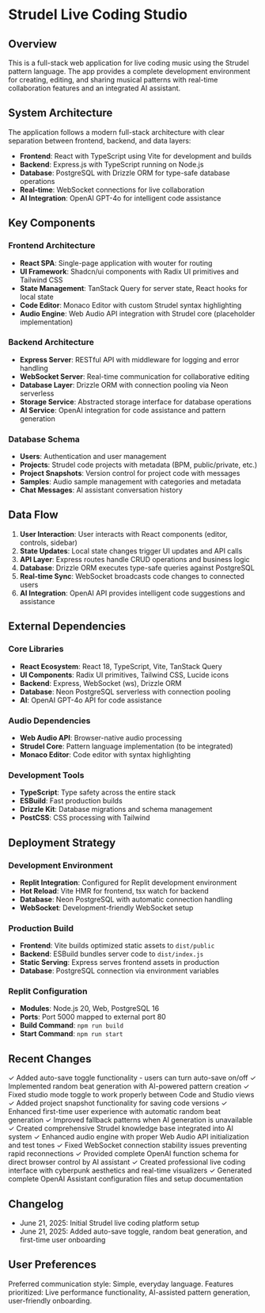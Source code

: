 # Strudel Live Coding Studio

## Overview

This is a full-stack web application for live coding music using the Strudel pattern language. The app provides a complete development environment for creating, editing, and sharing musical patterns with real-time collaboration features and an integrated AI assistant.

## System Architecture

The application follows a modern full-stack architecture with clear separation between frontend, backend, and data layers:

- **Frontend**: React with TypeScript using Vite for development and builds
- **Backend**: Express.js with TypeScript running on Node.js
- **Database**: PostgreSQL with Drizzle ORM for type-safe database operations
- **Real-time**: WebSocket connections for live collaboration
- **AI Integration**: OpenAI GPT-4o for intelligent code assistance

## Key Components

### Frontend Architecture
- **React SPA**: Single-page application with wouter for routing
- **UI Framework**: Shadcn/ui components with Radix UI primitives and Tailwind CSS
- **State Management**: TanStack Query for server state, React hooks for local state
- **Code Editor**: Monaco Editor with custom Strudel syntax highlighting
- **Audio Engine**: Web Audio API integration with Strudel core (placeholder implementation)

### Backend Architecture  
- **Express Server**: RESTful API with middleware for logging and error handling
- **WebSocket Server**: Real-time communication for collaborative editing
- **Database Layer**: Drizzle ORM with connection pooling via Neon serverless
- **Storage Service**: Abstracted storage interface for database operations
- **AI Service**: OpenAI integration for code assistance and pattern generation

### Database Schema
- **Users**: Authentication and user management
- **Projects**: Strudel code projects with metadata (BPM, public/private, etc.)
- **Project Snapshots**: Version control for project code with messages
- **Samples**: Audio sample management with categories and metadata
- **Chat Messages**: AI assistant conversation history

## Data Flow

1. **User Interaction**: User interacts with React components (editor, controls, sidebar)
2. **State Updates**: Local state changes trigger UI updates and API calls
3. **API Layer**: Express routes handle CRUD operations and business logic
4. **Database**: Drizzle ORM executes type-safe queries against PostgreSQL
5. **Real-time Sync**: WebSocket broadcasts code changes to connected users
6. **AI Integration**: OpenAI API provides intelligent code suggestions and assistance

## External Dependencies

### Core Libraries
- **React Ecosystem**: React 18, TypeScript, Vite, TanStack Query
- **UI Components**: Radix UI primitives, Tailwind CSS, Lucide icons
- **Backend**: Express, WebSocket (ws), Drizzle ORM
- **Database**: Neon PostgreSQL serverless with connection pooling
- **AI**: OpenAI GPT-4o API for code assistance

### Audio Dependencies
- **Web Audio API**: Browser-native audio processing
- **Strudel Core**: Pattern language implementation (to be integrated)
- **Monaco Editor**: Code editor with syntax highlighting

### Development Tools
- **TypeScript**: Type safety across the entire stack
- **ESBuild**: Fast production builds
- **Drizzle Kit**: Database migrations and schema management
- **PostCSS**: CSS processing with Tailwind

## Deployment Strategy

### Development Environment
- **Replit Integration**: Configured for Replit development environment
- **Hot Reload**: Vite HMR for frontend, tsx watch for backend
- **Database**: Neon PostgreSQL with automatic connection handling
- **WebSocket**: Development-friendly WebSocket setup

### Production Build
- **Frontend**: Vite builds optimized static assets to `dist/public`
- **Backend**: ESBuild bundles server code to `dist/index.js`
- **Static Serving**: Express serves frontend assets in production
- **Database**: PostgreSQL connection via environment variables

### Replit Configuration
- **Modules**: Node.js 20, Web, PostgreSQL 16
- **Ports**: Port 5000 mapped to external port 80
- **Build Command**: `npm run build`
- **Start Command**: `npm run start`

## Recent Changes

✓ Added auto-save toggle functionality - users can turn auto-save on/off
✓ Implemented random beat generation with AI-powered pattern creation
✓ Fixed studio mode toggle to work properly between Code and Studio views
✓ Added project snapshot functionality for saving code versions
✓ Enhanced first-time user experience with automatic random beat generation
✓ Improved fallback patterns when AI generation is unavailable
✓ Created comprehensive Strudel knowledge base integrated into AI system
✓ Enhanced audio engine with proper Web Audio API initialization and test tones
✓ Fixed WebSocket connection stability issues preventing rapid reconnections
✓ Provided complete OpenAI function schema for direct browser control by AI assistant
✓ Created professional live coding interface with cyberpunk aesthetics and real-time visualizers
✓ Generated complete OpenAI Assistant configuration files and setup documentation

## Changelog

- June 21, 2025: Initial Strudel live coding platform setup
- June 21, 2025: Added auto-save toggle, random beat generation, and first-time user onboarding

## User Preferences

Preferred communication style: Simple, everyday language.
Features prioritized: Live performance functionality, AI-assisted pattern generation, user-friendly onboarding.